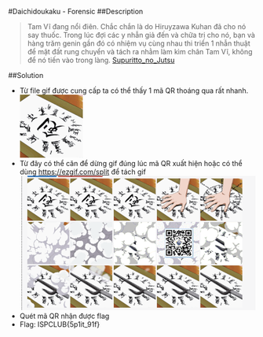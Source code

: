 #Daichidoukaku - Forensic
##Description
> Tam Vĩ đang nổi điên. Chắc chắn là do Hiruyzawa Kuhan đã cho nó say thuốc. Trong lúc đợi các y nhẫn giả đến và chữa trị cho nó, bạn và hàng trăm genin gần đó có nhiệm vụ cùng nhau thi triển 1 nhẫn thuật để mặt đất rung chuyển và tách ra nhằm làm kìm chân Tam Vĩ, không để nó tiến vào trong làng.
[Supuritto_no_Jutsu](img/Supuritto_no_Jutsu.gif)

##Solution
- Từ file gif được cung cấp ta có thể thấy 1 mã QR thoáng qua rất nhanh.
![](img/Supuritto_no_Jutsu.gif)
- Từ đây có thể căn để dừng gif đúng lúc mã QR xuất hiện hoặc có thể dùng https://ezgif.com/split để tách gif 
![](img/1.png)
- Quét mã QR nhận được flag
- Flag: ISPCLUB{5p1it_91f}



